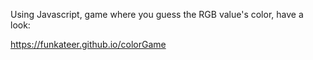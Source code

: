 Using Javascript, game where you guess the RGB value's color, have a look:

https://funkateer.github.io/colorGame
